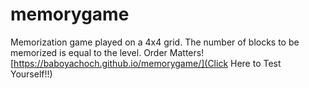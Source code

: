 # memorygame

Memorization game played on a 4x4 grid.
The number of blocks to be memorized is equal to the level.
Order Matters!
[https://baboyachoch.github.io/memorygame/](Click Here to Test Yourself!!)
